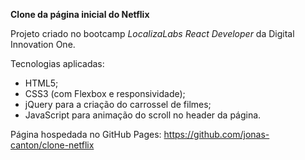**Clone da página inicial do Netflix**

Projeto criado no bootcamp *LocalizaLabs React Developer* da Digital Innovation One.

Tecnologias aplicadas:

- HTML5;
- CSS3 (com Flexbox e responsividade);
- jQuery para a criação do carrossel de filmes;
- JavaScript para animação do scroll no header da página.

Página hospedada no GitHub Pages: https://github.com/jonas-canton/clone-netflix
